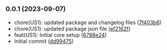 ## <small>0.0.1 (2023-09-07)</small>

* chore(US1): updated package and changelog files ([7f403b6](https://github.com/RaviPublicis/config-as-a-servie/commit/7f403b6))
* chore(US1): updated package json file ([ef2162f](https://github.com/RaviPublicis/config-as-a-servie/commit/ef2162f))
* feat(US1): Initial core setup ([6788e24](https://github.com/RaviPublicis/config-as-a-servie/commit/6788e24))
* Initial commit ([dd99475](https://github.com/RaviPublicis/config-as-a-servie/commit/dd99475))



